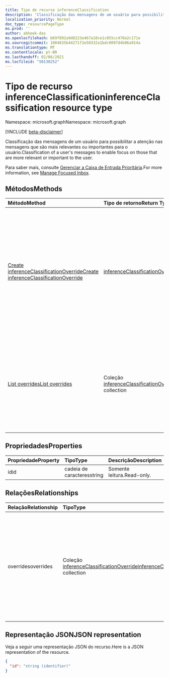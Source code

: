 ```yaml
---
title: Tipo de recurso inferenceClassification
description: 'Classificação das mensagens de um usuário para possibilitar a atenção nas mensagens que são mais relevantes ou importantes para o usuário. '
localization_priority: Normal
doc_type: resourcePageType
ms.prod: ''
author: abheek-das
ms.openlocfilehash: b69f892a9d8223e467a10ce1c055cc470a2c171e
ms.sourcegitcommit: 1004835b44271f2e50332a1bdc9097d4b06a914a
ms.translationtype: MT
ms.contentlocale: pt-BR
ms.lasthandoff: 02/06/2021
ms.locfileid: "50130252"
---
```

# <a name="inferenceclassification-resource-type"></a><span data-ttu-id="82f65-103">Tipo de recurso inferenceClassification</span><span class="sxs-lookup"><span data-stu-id="82f65-103">inferenceClassification resource type</span></span>

<span data-ttu-id="82f65-104">Namespace: microsoft.graph</span><span class="sxs-lookup"><span data-stu-id="82f65-104">Namespace: microsoft.graph</span></span>

[!INCLUDE [beta-disclaimer](../../includes/beta-disclaimer.md)]

<span data-ttu-id="82f65-105">Classificação das mensagens de um usuário para possibilitar a atenção nas mensagens que são mais relevantes ou importantes para o usuário.</span><span class="sxs-lookup"><span data-stu-id="82f65-105">Classification of a user's messages to enable focus on those that are more relevant or important to the user.</span></span>

<span data-ttu-id="82f65-106">Para saber mais, consulte [Gerenciar a Caixa de Entrada Prioritária](manage-focused-inbox.md).</span><span class="sxs-lookup"><span data-stu-id="82f65-106">For more information, see [Manage Focused Inbox](manage-focused-inbox.md).</span></span>


## <a name="methods"></a><span data-ttu-id="82f65-107">Métodos</span><span class="sxs-lookup"><span data-stu-id="82f65-107">Methods</span></span>

| <span data-ttu-id="82f65-108">Método</span><span class="sxs-lookup"><span data-stu-id="82f65-108">Method</span></span>           | <span data-ttu-id="82f65-109">Tipo de retorno</span><span class="sxs-lookup"><span data-stu-id="82f65-109">Return Type</span></span>    |<span data-ttu-id="82f65-110">Descrição</span><span class="sxs-lookup"><span data-stu-id="82f65-110">Description</span></span>|
|:---------------|:--------|:----------|
|[<span data-ttu-id="82f65-111">Create inferenceClassificationOverride</span><span class="sxs-lookup"><span data-stu-id="82f65-111">Create inferenceClassificationOverride</span></span>](../api/inferenceclassification-post-overrides.md) |[<span data-ttu-id="82f65-112">inferenceClassificationOverride</span><span class="sxs-lookup"><span data-stu-id="82f65-112">inferenceClassificationOverride</span></span>](inferenceclassificationoverride.md)| <span data-ttu-id="82f65-p101">Crie uma substituição para um remetente identificado por um endereço SMTP. Mensagens futuras desse endereço SMTP serão consistentemente classificadas conforme especificado na substituição.</span><span class="sxs-lookup"><span data-stu-id="82f65-p101">Create an override for a sender identified by an SMTP address. Future messages from that SMTP address will be consistently classified as specified in the override.</span></span>|
|[<span data-ttu-id="82f65-115">List overrides</span><span class="sxs-lookup"><span data-stu-id="82f65-115">List overrides</span></span>](../api/inferenceclassification-list-overrides.md) |<span data-ttu-id="82f65-116">Coleção [inferenceClassificationOverride](inferenceclassificationoverride.md)</span><span class="sxs-lookup"><span data-stu-id="82f65-116">[inferenceClassificationOverride](inferenceclassificationoverride.md) collection</span></span>| <span data-ttu-id="82f65-117">Obtenha as substituições que um usuário configurou para sempre classificar as mensagens de determinados remetentes de maneiras específicas.</span><span class="sxs-lookup"><span data-stu-id="82f65-117">Get the overrides that a user has set up to always classify messages from certain senders in specific ways.</span></span>|

## <a name="properties"></a><span data-ttu-id="82f65-118">Propriedades</span><span class="sxs-lookup"><span data-stu-id="82f65-118">Properties</span></span>
| <span data-ttu-id="82f65-119">Propriedade</span><span class="sxs-lookup"><span data-stu-id="82f65-119">Property</span></span>     | <span data-ttu-id="82f65-120">Tipo</span><span class="sxs-lookup"><span data-stu-id="82f65-120">Type</span></span>   |<span data-ttu-id="82f65-121">Descrição</span><span class="sxs-lookup"><span data-stu-id="82f65-121">Description</span></span>|
|:---------------|:--------|:----------|
|<span data-ttu-id="82f65-122">id</span><span class="sxs-lookup"><span data-stu-id="82f65-122">id</span></span>|<span data-ttu-id="82f65-123">cadeia de caracteres</span><span class="sxs-lookup"><span data-stu-id="82f65-123">string</span></span>| <span data-ttu-id="82f65-124">Somente leitura.</span><span class="sxs-lookup"><span data-stu-id="82f65-124">Read-only.</span></span>|

## <a name="relationships"></a><span data-ttu-id="82f65-125">Relações</span><span class="sxs-lookup"><span data-stu-id="82f65-125">Relationships</span></span>
| <span data-ttu-id="82f65-126">Relação</span><span class="sxs-lookup"><span data-stu-id="82f65-126">Relationship</span></span> | <span data-ttu-id="82f65-127">Tipo</span><span class="sxs-lookup"><span data-stu-id="82f65-127">Type</span></span>   |<span data-ttu-id="82f65-128">Descrição</span><span class="sxs-lookup"><span data-stu-id="82f65-128">Description</span></span>|
|:---------------|:--------|:----------|
|<span data-ttu-id="82f65-129">overrides</span><span class="sxs-lookup"><span data-stu-id="82f65-129">overrides</span></span>|<span data-ttu-id="82f65-130">Coleção [inferenceClassificationOverride](inferenceclassificationoverride.md)</span><span class="sxs-lookup"><span data-stu-id="82f65-130">[inferenceClassificationOverride](inferenceclassificationoverride.md) collection</span></span>| <span data-ttu-id="82f65-p102">Um conjunto de substituições para um usuário sempre classificar mensagens a partir de remetentes específicos, de maneiras específicas: `focused`, ou `other`. Somente leitura. Anulável.</span><span class="sxs-lookup"><span data-stu-id="82f65-p102">A set of overrides for a user to always classify messages from specific senders in certain ways: `focused`, or `other`. Read-only. Nullable.</span></span>|

## <a name="json-representation"></a><span data-ttu-id="82f65-134">Representação JSON</span><span class="sxs-lookup"><span data-stu-id="82f65-134">JSON representation</span></span>

<span data-ttu-id="82f65-135">Veja a seguir uma representação JSON do recurso.</span><span class="sxs-lookup"><span data-stu-id="82f65-135">Here is a JSON representation of the resource.</span></span>

<!-- {
  "blockType": "resource",
  "keyProperty": "id",
  "optionalProperties": [

  ],
  "@odata.type": "microsoft.graph.inferenceClassification"
}-->

```json
{
  "id": "string (identifier)"
}

```

<!-- uuid: 8fcb5dbc-d5aa-4681-8e31-b001d5168d79
2015-10-25 14:57:30 UTC -->
<!--
{
  "type": "#page.annotation",
  "description": "inferenceClassification resource",
  "keywords": "",
  "section": "documentation",
  "tocPath": "",
  "suppressions": []
}
-->



